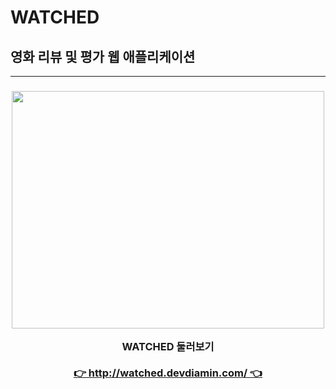 # WATCHED

## 영화 리뷰 및 평가 웹 애플리케이션

---

<h3 align="center">
  
<img width="500" height="380" src=https://user-images.githubusercontent.com/42745614/153139255-e14535f6-ef3e-4c25-baeb-012f5eb74d93.gif></br>
  
  
<div>WATCHED 둘러보기</div></br>
  
<div>
  <a href="http://watched.devdiamin.com/">👉 http://watched.devdiamin.com/ 👈</a> 
</div>
  
</h3>
